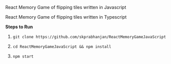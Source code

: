 React Memory Game of flipping tiles written in Javascript

React Memory Game of flipping tiles written in Typescript

**Steps to Run**

1. `git clone https://github.com/skprabhanjan/ReactMemoryGameJavaScript`

2. `cd ReactMemoryGameJavaScript && npm install`

3. `npm start`